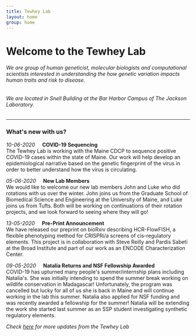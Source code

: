 ```yaml
---
title: Tewhey Lab
layout: home
group: home
---
```


# Welcome to the Tewhey Lab
###### We are group of human geneticist, molecular biologists and computational scientists interested in understanding the how genetic variation impacts human traits and risk to disease.
###### We are located in Snell Building at the Bar Harbor Campus of The Jackson Laboratory.

---

### What's new with us?

_10-06-2020_ &nbsp; &nbsp; **COVID-19 Sequencing** <br>
The Tewhey Lab is working with the Maine CDCP to sequence positive COVID-19 cases within the state of Maine. Our work will help develop an epidemiological narrative based on the genetic fingerprint of the virus in order to better understand how the virus is circulating.

_05-06-2020_ &nbsp; &nbsp; **New Lab Members** <br>
We would like to welcome our new lab members John and Luke who did rotations with us over the winter. John joins us from the Graduate School of Biomedical Science and Engineering at the University of Maine, and Luke joins us from Tufts. Both will be working on continuations of their rotation projects, and we look forward to seeing where they will go!

_13-05-2020_ &nbsp; &nbsp; **Pre-Print Announcement** <br>
We have released our preprint on bioRxiv describing HCR-FlowFISH, a flexible phenotyping method for CRISPRi/a screens of cis-regulatory elements. This project is in collaboration with Steve Reilly and Pardis Sabeti at the Broad Institute and part of our work as an ENCODE Characterization Center.

_09-05-2020_ &nbsp; &nbsp; **Natalia Returns and NSF Fellowship Awarded** <br>
COVID-19 has upturned many people's summer/internship plans including Natalia's. She was initially intending to spend the summer break working on wildlife conservation in Madagascar! Unfortunately, the program was cancelled but lucky for all of us she is back in Maine and will continue working in the lab this summer. Natalia also applied for NSF funding and was recently awarded a fellowship for the summer! Natalia will be extending the work she started last summer as an SSP student investigating synthetic regulatory elements. 

_Check [here](https://tewhey-lab.github.io/news/) for more updates from the Tewhey Lab_
